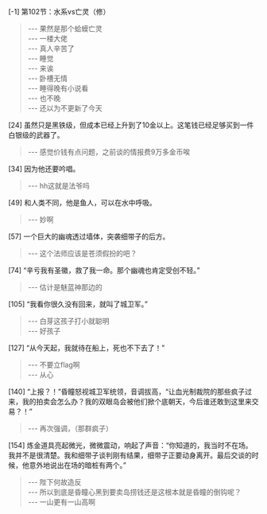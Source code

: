 
[-1] 第102节：水系vs亡灵（修）
>--- 果然是那个蛤蟆亡灵<br>
>--- 一楼大佬<br>
>--- 真人辛苦了<br>
>--- 睡觉<br>
>--- 来诶<br>
>--- 卧槽无情<br>
>--- 睡得晚有小说看<br>
>--- 也不晚<br>
>--- 还以为不更新了今天<br>

[24] 虽然只是黑铁级，但成本已经上升到了10金以上。这笔钱已经足够买到一件白银级的武器了。
>--- 感觉价钱有点问题，之前谈的情报费9万多金币唉<br>

[34] 因为他还要吟唱。
>--- hh这就是法爷吗<br>

[49] 和人类不同，他是鱼人，可以在水中呼吸。
>--- 妙啊<br>

[57] 一个巨大的幽魂透过墙体，突袭细带子的后方。
>--- 这个法师应该是苍须假扮的吧？<br>

[74] “辛亏我有圣徽，救了我一命。那个幽魂也肯定受创不轻。”
>--- 估计是魅蓝神那边的<br>

[105] “我看你很久没有回来，就叫了城卫军。”
>--- 白芽这孩子打小就聪明<br>
>--- 好孩子<br>

[127] “从今天起，我就待在船上，死也不下去了！”
>--- 不要立flag啊<br>
>--- 从心<br>

[140] “上报？！”昏瞳怒视城卫军统领，音调拔高，“让血光制裁院的那些疯子过来，我的拍卖会怎么办？我的双眼岛会被他们掀个底朝天，今后谁还敢到这里来交易？！”
>--- 再次强调，（那群疯子）<br>

[154] 炼金道具亮起微光，微微震动，响起了声音：“你知道的，我当时不在场。我并不是很清楚。我和细带子谈判刚有结果，细带子正要动身离开。最后交谈的时候，他意外地说出在场的暗桩有两个。”
>--- 陛下何故造反<br>
>--- 所以到底是昏瞳心黑到要卖岛捞钱还是这根本就是昏瞳的倒钩呢？<br>
>--- 一山更有一山高啊<br>
